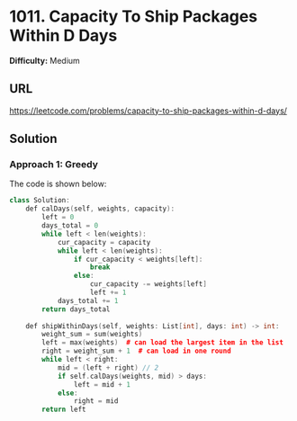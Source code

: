 # 1011. Capacity To Ship Packages Within D Days

**Difficulty:** Medium

## URL

https://leetcode.com/problems/capacity-to-ship-packages-within-d-days/

## Solution

### Approach 1: Greedy

The code is shown below:

```c++
class Solution:
    def calDays(self, weights, capacity):
        left = 0
        days_total = 0
        while left < len(weights):
            cur_capacity = capacity
            while left < len(weights):
                if cur_capacity < weights[left]:
                    break
                else:
                    cur_capacity -= weights[left]
                    left += 1
            days_total += 1
        return days_total
    
    def shipWithinDays(self, weights: List[int], days: int) -> int:
        weight_sum = sum(weights)
        left = max(weights)  # can load the largest item in the list
        right = weight_sum + 1  # can load in one round
        while left < right:
            mid = (left + right) // 2
            if self.calDays(weights, mid) > days:
                left = mid + 1
            else:
                right = mid
        return left
```

